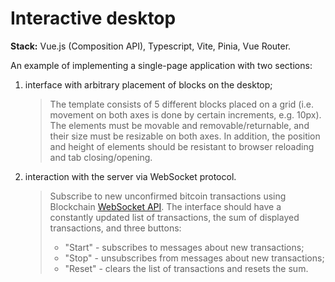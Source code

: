 # Interactive desktop

**Stack:** Vue.js (Composition API), Typescript, Vite, Pinia, Vue Router.

An example of implementing a single-page application with two sections:

1. interface with arbitrary placement of blocks on the desktop;
   > The template consists of 5 different blocks placed on a grid (i.e. movement on both axes is done by certain increments, e.g. 10px).
   > The elements must be movable and removable/returnable, and their size must be resizable on both axes.
   > In addition, the position and height of elements should be resistant to browser reloading and tab closing/opening.
2. interaction with the server via WebSocket protocol.
   > Subscribe to new unconfirmed bitcoin transactions using Blockchain [WebSocket API](https://www.blockchain.com/api/api_websocket).
   > The interface should have a constantly updated list of transactions, the sum of displayed transactions, and three buttons:
   > - "Start" - subscribes to messages about new transactions;
   > - "Stop" - unsubscribes from messages about new transactions;
   > - "Reset" - clears the list of transactions and resets the sum.
